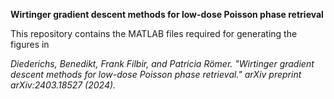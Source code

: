 **Wirtinger gradient descent methods for low-dose Poisson phase retrieval**


This repository contains the MATLAB files required for generating the figures in

_Diederichs, Benedikt, Frank Filbir, and Patricia Römer. "Wirtinger gradient descent methods for low-dose Poisson phase retrieval." arXiv preprint arXiv:2403.18527 (2024)._
